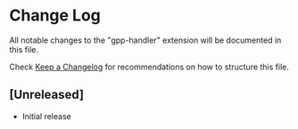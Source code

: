 # Change Log

All notable changes to the "gpp-handler" extension will be documented in this file.

Check [Keep a Changelog](http://keepachangelog.com/) for recommendations on how to structure this file.

## [Unreleased]

- Initial release